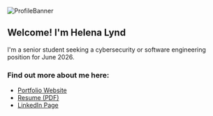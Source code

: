 
![ProfileBanner](https://user-images.githubusercontent.com/114961330/193895174-0d110c3b-b386-47ae-92b0-8d5303072f8d.png)

## Welcome! I'm Helena Lynd<br>

I'm a senior student seeking a cybersecurity or software engineering position for June 2026.

### Find out more about me here:
- [Portfolio Website](https://helena-lynd.github.io/)
- [Resume (PDF)](https://github.com/Helena-Lynd/Helena-Lynd/blob/main/Resume%20Helena%20Lynd%20Online.pdf)
- [LinkedIn Page](https://www.linkedin.com/in/helena-lynd/)
